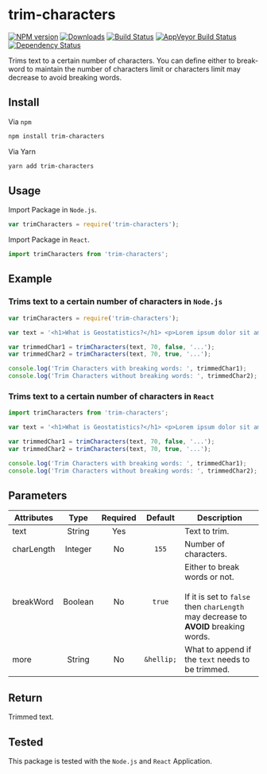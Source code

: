 # trim-characters

[![NPM version][npm-image]][npm-url] [![Downloads][downloads-image]][npm-url] [![Build Status][travis-image]][travis-url] [![AppVeyor Build Status][appveyor-image]][appveyor-url] [![Dependency Status][dependency-image]][dependency-url]

Trims text to a certain number of characters. You can define either to break-word to maintain the number of characters limit or characters limit may decrease to avoid breaking words.

## Install

Via `npm`
```bash
npm install trim-characters
```

Via Yarn
```bash
yarn add trim-characters
```

## Usage

Import Package in `Node.js`.

```javascript
var trimCharacters = require('trim-characters');
```

Import Package in `React`.

```javascript
import trimCharacters from 'trim-characters';
```

## Example

### Trims text to a certain number of characters in `Node.js`

```javascript
var trimCharacters = require('trim-characters');

var text = '<h1>What is Geostatistics?</h1> <p>Lorem ipsum dolor sit amet, consectetur adipiscing elit. Duis tincidunt quam ut ligula ullamcorper interdum. Nulla malesuada purus tristique justo tristique, id posuere purus tristique. Pellentesque non magna ut libero elementum interdum vel vitae ante. Sed porta auctor urna eget venenatis. Mauris nec convallis metus. Sed at dui elit. Donec rhoncus justo neque, finibus commodo dui posuere ut. Maecenas in mi enim. Quisque maximus enim nunc.</p> <p>Donec eu ultricies ipsum. Fusce eget pellentesque urna. Vestibulum lacinia laoreet mi nec posuere. Duis vel elit elementum, scelerisque eros a, sodales eros. Praesent hendrerit neque velit, nec pretium ipsum finibus facilisis. Proin ultricies sem in sapien consectetur dictum.</p>';

var trimmedChar1 = trimCharacters(text, 70, false, '...');
var trimmedChar2 = trimCharacters(text, 70, true, '...');

console.log('Trim Characters with breaking words: ', trimmedChar1);
console.log('Trim Characters without breaking words: ', trimmedChar2);
```

### Trims text to a certain number of characters in `React`

```javascript
import trimCharacters from 'trim-characters';

var text = '<h1>What is Geostatistics?</h1> <p>Lorem ipsum dolor sit amet, consectetur adipiscing elit. Duis tincidunt quam ut ligula ullamcorper interdum. Nulla malesuada purus tristique justo tristique, id posuere purus tristique. Pellentesque non magna ut libero elementum interdum vel vitae ante. Sed porta auctor urna eget venenatis. Mauris nec convallis metus. Sed at dui elit. Donec rhoncus justo neque, finibus commodo dui posuere ut. Maecenas in mi enim. Quisque maximus enim nunc.</p> <p>Donec eu ultricies ipsum. Fusce eget pellentesque urna. Vestibulum lacinia laoreet mi nec posuere. Duis vel elit elementum, scelerisque eros a, sodales eros. Praesent hendrerit neque velit, nec pretium ipsum finibus facilisis. Proin ultricies sem in sapien consectetur dictum.</p>';

var trimmedChar1 = trimCharacters(text, 70, false, '...');
var trimmedChar2 = trimCharacters(text, 70, true, '...');

console.log('Trim Characters with breaking words: ', trimmedChar1);
console.log('Trim Characters without breaking words: ', trimmedChar2);
```

## Parameters

| Attributes |   Type  | Required |   Default  | Description                                                                                                              |
|------------|:-------:|:--------:|:----------:|--------------------------------------------------------------------------------------------------------------------------|
| text       |  String |    Yes   |            | Text to trim.                                                                                                            |
| charLength | Integer |    No    |    `155`   | Number of characters.                                                                                                    |
| breakWord  | Boolean |    No    |   `true`   | Either to break words or not.<br><br>If it is set to `false` then `charLength` may decrease to **AVOID** breaking words. |
| more       |  String |    No    | `&hellip;` | What to append if the `text` needs to be trimmed.                                                                        |

## Return

Trimmed text.

## Tested

This package is tested with the `Node.js` and `React` Application. 

[npm-image]: https://img.shields.io/npm/v/trim-characters.svg
[npm-url]: https://www.npmjs.com/package/trim-characters
[downloads-image]: https://img.shields.io/npm/dm/trim-characters.svg

[travis-image]: https://img.shields.io/travis/com/samiahmedsiddiqui/trim-characters.svg?label=travis-ci
[travis-url]: https://travis-ci.com/samiahmedsiddiqui/trim-characters

[appveyor-url]: https://ci.appveyor.com/project/samiahmedsiddiqui/trim-characters
[appveyor-image]: https://img.shields.io/appveyor/ci/samiahmedsiddiqui/trim-characters.svg?label=appveyor

[dependency-image]: https://img.shields.io/david/samiahmedsiddiqui/trim-characters.svg
[dependency-url]: https://david-dm.org/samiahmedsiddiqui/trim-characters
